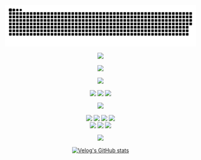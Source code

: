 <div align="center">

![snake gif](https://github.com/JunTaeHahm/JunTaeHahm/blob/output/github-contribution-grid-snake.svg)

<img src="https://user-images.githubusercontent.com/111362079/192101575-4d8d1bde-1008-447b-ac33-4e4b416b4b7a.png" width="320"  /><br />

<img src="https://user-images.githubusercontent.com/111362079/192100425-0bf15ada-8c9b-4d73-b993-48e3f966fb59.png" width="300" /><br />

<img src="https://capsule-render.vercel.app/api?type=transparent&section=footer&text=👨🏻‍💻%20JUNTAE%20HAHM&animation=fadeIn&fontColor=E94560&fontSize=50&fontAlignY=70" height="60" /><br />

<span>
<a href="mailto:jth5287@icloud.com"><img src="https://img.shields.io/badge/MAIL-e0e0e0?style=round-square&logo=apple&logoColor=black"/></a>
<a href="https://velog.io/@ahuuae"><img src="https://img.shields.io/badge/Velog-e0e0e0?style=round-square&logo=Velog&logoColor=black"/></a>
<a href="https://www.instagram.com/ahuuae/"><img src="https://img.shields.io/badge/Instagram-e0e0e0?style=round-square&logo=Instagram&logoColor=black"/></a><br />

<img src="https://capsule-render.vercel.app/api?type=transparent&section=footer&text=🛠%20Stack%20n%20Tool&animation=fadeIn&fontColor=8db4ad&fontSize=50&fontAlignY=70" height="60" /><br />

<img src="https://img.shields.io/badge/HTML5-f6f6f6?style=round-square&logo=HTML5&logoColor=black"/>
<img src="https://img.shields.io/badge/CSS3-f6f6f6?style=round-square&logo=CSS3&logoColor=black"/>
<img src="https://img.shields.io/badge/JavaScript-f6f6f6?style=round-square&logo=JavaScript&logoColor=black"/>

<img src="https://img.shields.io/badge/React-f6f6f6?style=round-square&logo=react&logoColor=black"/>
<br />
<img src="https://img.shields.io/badge/VS Code-212121?style=round-square&logo=Visual Studio Code&logoColor=white"/>
<img src="https://img.shields.io/badge/GitHub-212121?style=round-square&logo=GitHub&logoColor=white"/>
<img src="https://img.shields.io/badge/Figma-212121?style=round-square&logo=Figma&logoColor=white"/><br />

<img src="https://capsule-render.vercel.app/api?type=transparent&section=footer&text=📝%20Recent%20Post&animation=fadeIn&fontColor=8db4ad&fontSize=50&fontAlignY=70" height="60" /><br />

[![Velog's GitHub stats](https://velog-readme-stats.vercel.app/api?name=ahuuae&color=dark)](https://velog.io/@ahuuae)
</div>
